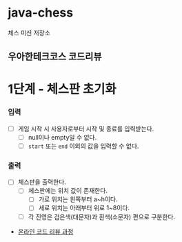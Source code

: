 # java-chess

체스 미션 저장소

## 우아한테크코스 코드리뷰

# 1단계 - 체스판 초기화

### 입력
- [ ] 게임 시작 시 사용자로부터 시작 및 종료를 입력받는다.
  - [ ] null이나 empty일 수 없다.
  - [ ] `start` 또는 `end` 이외의 값을 입력할 수 없다.

### 출력
- [ ] 체스판을 출력한다.
  - [ ] 체스판에는 위치 값이 존재한다.
    - [ ] 가로 위치는 왼쪽부터 a~h이다.
    - [ ] 세로 위치는 아래부터 위로 1~8이다.
  - [ ] 각 진영은 검은색(대문자)과 흰색(소문자) 편으로 구분한다.

- [온라인 코드 리뷰 과정](https://github.com/woowacourse/woowacourse-docs/blob/master/maincourse/README.md)
